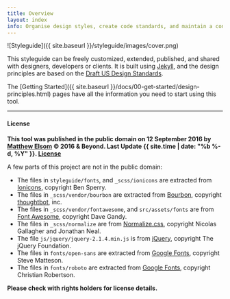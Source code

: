 ```yaml
---
title: Overview
layout: index
info: Organise design styles, create code standards, and maintain a consistent user interface design across your digital product with this boilerplate living styleguide. Made with the power of Jekyll.
---
```


![Styleguide]({{ site.baseurl }}/styleguide/images/cover.png)

This styleguide can be freely customized, extended, published, and shared with designers, developers or clients. It is built using [Jekyll](http://jekyll.rb), and the design principles are based on the [Draft US Design Standards](https://standards.usa.gov/).

The [Getting Started]({{ site.baseurl }}/docs/00-get-started/design-principles.html) pages have all the information you need to start using this tool.

___

#### License 

**This tool was published in the public domain on 12 September 2016 by [Matthew Elsom](http://matthewelsom.com) © 2016 & Beyond. Last Update {{ site.time | date: "%b %-d, %Y"  }}. [License](https://github.com/matthewelsom/Living_Styleguide/blob/gh-pages/LICENSE)**

A few parts of this project are not in the public domain:

- The files in `styleguide/fonts`, and `_scss/ionicons` are extracted from [Ionicons](http://ionicons.com/), copyright Ben Sperry.
- The files in `_scss/vendor/bourbon` are extracted from [Bourbon](http://bourbon.io/), copyright [thoughtbot](https://thoughtbot.com/), inc.
- The files in `_scss/vendor/fontawesome`, and `src/assets/fonts` are from [Font Awesome](http://fontawesome.io/), copyright Dave Gandy.
- The files in `_scss/normalize` are from [Normalize.css](https://github.com/necolas/normalize.css), copyright Nicolas Gallagher and Jonathan Neal.
- The file `js/jquery/jquery-2.1.4.min.js` is from [jQuery](https://jquery.com/), copyright The jQuery Foundation.
- The files in `fonts/open-sans` are extracted from [Google Fonts](https://fonts.google.com/specimen/Open+Sans), copyright Steve Matteson.
- The files in `fonts/roboto` are extracted from [Google Fonts](https://fonts.google.com/specimen/Roboto), copyright Christian Robertson.

**Please check with rights holders for license details.**